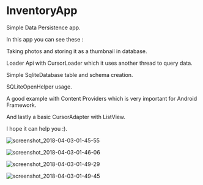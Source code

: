 # InventoryApp
Simple Data Persistence app.

In this app you can see these :

Taking photos and storing it as a thumbnail in database.

Loader Api with CursorLoader which it uses another thread to query data.

Simple SqliteDatabase table and schema creation.

SQLiteOpenHelper usage.

A good example with Content Providers which is very important for Android Framework.

And lastly a basic CursorAdapter with ListView.

I hope it can help you :).

![screenshot_2018-04-03-01-45-55](https://user-images.githubusercontent.com/26257939/38246958-30fad348-374c-11e8-9eb5-ea1613024e01.png)

![screenshot_2018-04-03-01-46-06](https://user-images.githubusercontent.com/26257939/38247126-d48f199c-374c-11e8-8e5c-5c1d3fc4313e.png)

![screenshot_2018-04-03-01-49-29](https://user-images.githubusercontent.com/26257939/38247135-db731f60-374c-11e8-8ed6-f679ba5b3ddc.png)

![screenshot_2018-04-03-01-49-45](https://user-images.githubusercontent.com/26257939/38247139-df0c408e-374c-11e8-9cab-163160f4c216.png)


